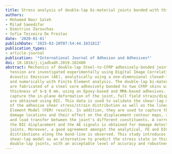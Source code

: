 ```yaml
---
title: Stress analysis of double-lap bi-material joints bonded with thick adhesive
authors:
- Mohamed Nasr Saleh
- Milad Saeedifar
- Dimitrios Zarouchas
- Sofia Teixeira De Freitas
date: '2020-01-01'
publishDate: '2025-03-20T07:54:44.103181Z'
publication_types:
- article-journal
publication: '*International Journal of Adhesion and Adhesives*'
doi: 10.1016/j.ijadhadh.2019.102480
abstract: Mechanics of double-lap Steel-to-CFRP adhesively-bonded joints loaded in
  tension are investigated experimentally using Digital Image Correlation (DIC) and
  Acoustic Emission (AE), analytically using a one-dimensional closed-form solution
  and numerically with Finite Element analysis. The double-lap bi-material joints
  are fabricated of a steel core adhesively bonded to two CFRP skins with adhesive
  thickness of $∼$ 8 mm, using an Epoxy-based and MMA-based adhesives. In order to
  capture the in-plane deformation of the joint, full field strain/displacement maps
  are obtained using DIC. This data is used to validate the shear-lag model predictions
  of the adhesive shear stress/strain distribution as well as the linear-elastic Finite
  Element Model (FEM) results. In addition, they are used to capture the susceptible
  damage locations and their effect on the displacement contour maps, strain distribution
  and load transfer between the joint's different constituents. A correlation between
  the DIC displacement and the AE signals is obtained for damage detection in both
  joints. Moreover, a good agreement amongst the analytical, FE and DIC strain/stress
  distributions along the bond-line is observed. This study introduces the analytical
  shear-lag model as an alternative to predict the stress state in thick-adhesive
  double-lap joints, with an acceptable level of accuracy and robustness.
---
```

